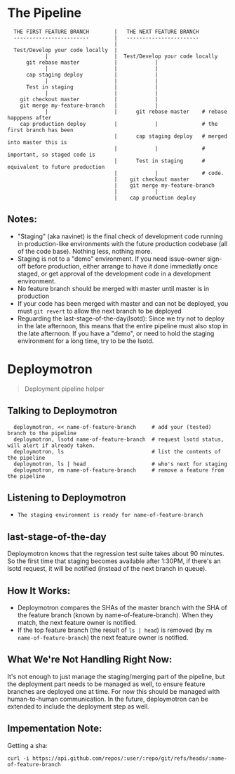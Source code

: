 # The Pipeline

```
  THE FIRST FEATURE BRANCH        |   THE NEXT FEATURE BRANCH
  ------------------------        |   -----------------------
                                  |
  Test/Develop your code locally  |
            |                     |  Test/Develop your code locally
      git rebase master           |            |
            |                     |            |
      cap staging deploy          |            |
            |                     |            |
      Test in staging             |            |
            |                     |            |
    git checkout master           |            |
    git merge my-feature-branch   |            |
            |                     |      git rebase master    # rebase happpens after
    cap production deploy         |            |              # the first branch has been
                                  |      cap staging deploy   # merged into master this is
                                  |            |              # important, so staged code is
                                  |      Test in staging      # equivalent to future production
                                  |            |              # code.
                                  |    git checkout master
                                  |    git merge my-feature-branch
                                  |            |
                                  |    cap production deploy
```
## Notes:
 - "Staging" (aka navinet) is the final check of development code running in production-like environments with the future production codebase (all of the code base).  Nothing less, nothing more.
 - Staging is not to a "demo" environment.  If you need issue-owner sign-off before production, either arrange to have it done immediatly once staged, or get approval of the development code in a development environment.
 - No feature branch should be merged with master until master is in production
 - If your code has been merged with master and can not be deployed, you must `git revert` to allow the next branch to be deployed
 - Reguarding the last-stage-of-the-day(lsotd):  Since we try not to deploy in the late afternoon, this means that the entire pipeline must also stop in the late afternoon.  If you have a "demo", or need to hold the staging environment for a long time, try to be the lsotd.


# Deploymotron
> Deployment pipeline helper

## Talking to Deploymotron
```
  deploymotron, << name-of-feature-branch     # add your (tested) branch to the pipeline
  deploymotron, lsotd name-of-feature-branch  # request lsotd status, will alert if already taken.
  deploymotron, ls                            # list the contents of the pipeline
  deploymotron, ls | head                     # who's next for staging
  deploymotron, rm name-of-feature-branch     # remove a feature from the pipeline
```

## Listening to Deploymotron
  - `The staging environment is ready for name-of-feature-branch`

## last-stage-of-the-day
Deploymotron knows that the regression test suite takes about 90 minutes.  So the first time that staging becomes available after 1:30PM, if there's an lsotd request, it will be notified (instead of the next branch in queue).

## How It Works:
 - Deploymotron compares the SHAs of the master branch with the SHA of the feature branch (known by name-of-feature-branch).  When they match, the next feature owner is notified.
 - If the top feature branch (the result of `ls | head`) is removed (by `rm name-of-feature-branch`) the next feature owner is notified.

## What We're Not Handling Right Now:
It's not enough to just manage the staging/merging part of the pipeline, but the deployment part needs to be managed as well, to ensure feature branches are deployed one at time.  For now this should be managed with human-to-human communication.  In the future, deploymotron can be extended to include the deployment step as well.

## Impementation Note:

Getting a sha:
```
curl -i https://api.github.com/repos/:user/:repo/git/refs/heads/:name-of-feature-branch
```
